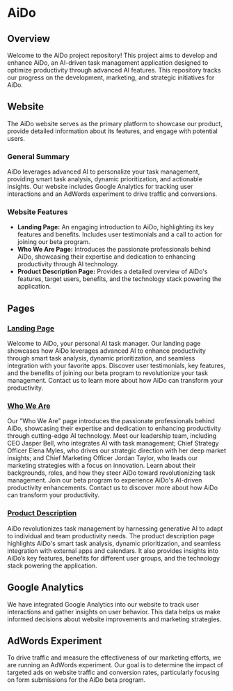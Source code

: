 # AiDo

## Overview

Welcome to the AiDo project repository! This project aims to develop and enhance AiDo, an AI-driven task management application designed to optimize productivity through advanced AI features. This repository tracks our progress on the development, marketing, and strategic initiatives for AiDo.

## Website

The AiDo website serves as the primary platform to showcase our product, provide detailed information about its features, and engage with potential users.

### General Summary

AiDo leverages advanced AI to personalize your task management, providing smart task analysis, dynamic prioritization, and actionable insights. Our website includes Google Analytics for tracking user interactions and an AdWords experiment to drive traffic and conversions.

### Website Features

- **Landing Page:** An engaging introduction to AiDo, highlighting its key features and benefits. Includes user testimonials and a call to action for joining our beta program.
- **Who We Are Page:** Introduces the passionate professionals behind AiDo, showcasing their expertise and dedication to enhancing productivity through AI technology.
- **Product Description Page:** Provides a detailed overview of AiDo's features, target users, benefits, and the technology stack powering the application.

## Pages

### [Landing Page](https://sites.google.com/view/ai-todo/aido)

Welcome to AiDo, your personal AI task manager. Our landing page showcases how AiDo leverages advanced AI to enhance productivity through smart task analysis, dynamic prioritization, and seamless integration with your favorite apps. Discover user testimonials, key features, and the benefits of joining our beta program to revolutionize your task management. Contact us to learn more about how AiDo can transform your productivity.

### [Who We Are](https://sites.google.com/view/ai-todo/aido/who-we-are)

Our "Who We Are" page introduces the passionate professionals behind AiDo, showcasing their expertise and dedication to enhancing productivity through cutting-edge AI technology. Meet our leadership team, including CEO Jasper Bell, who integrates AI with task management; Chief Strategy Officer Elena Myles, who drives our strategic direction with her deep market insights; and Chief Marketing Officer Jordan Taylor, who leads our marketing strategies with a focus on innovation. Learn about their backgrounds, roles, and how they steer AiDo toward revolutionizing task management. Join our beta program to experience AiDo's AI-driven productivity enhancements. Contact us to discover more about how AiDo can transform your productivity.

### [Product Description](https://sites.google.com/view/ai-todo/aido/product-description)

AiDo revolutionizes task management by harnessing generative AI to adapt to individual and team productivity needs. The product description page highlights AiDo's smart task analysis, dynamic prioritization, and seamless integration with external apps and calendars. It also provides insights into AiDo’s key features, benefits for different user groups, and the technology stack powering the application.

## Google Analytics

We have integrated Google Analytics into our website to track user interactions and gather insights on user behavior. This data helps us make informed decisions about website improvements and marketing strategies.

## AdWords Experiment

To drive traffic and measure the effectiveness of our marketing efforts, we are running an AdWords experiment. Our goal is to determine the impact of targeted ads on website traffic and conversion rates, particularly focusing on form submissions for the AiDo beta program.
